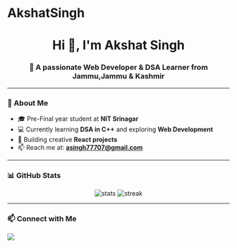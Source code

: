 # AkshatSingh

<h1 align="center">Hi 👋, I'm Akshat Singh</h1>
<h3 align="center">🚀 A passionate Web Developer & DSA Learner from Jammu,Jammu & Kashmir</h3>

---

### 🌟 About Me
- 🎓 Pre-Final year student at **NIT Srinagar**
- 💻 Currently learning **DSA in C++** and exploring **Web Development**
- 🔭 Building creative **React projects**
- 📫 Reach me at: **asingh77707@gmail.com**

---

### 📊 GitHub Stats
<p align="center">
  <img src="https://github-readme-stats.vercel.app/api?username=akshat770&show_icons=true&theme=tokyonight" alt="stats" />
  <img src="https://github-readme-streak-stats.herokuapp.com/?user=akshat770&theme=tokyonight" alt="streak" />
</p>

---

### 📫 Connect with Me
<p align="left">
  <a href="https://www.linkedin.com/in/akshat-singh-226815278/" target="_blank">
    <img src="https://img.shields.io/badge/LinkedIn-blue?logo=linkedin&logoColor=white" />
  </a>
</p>
